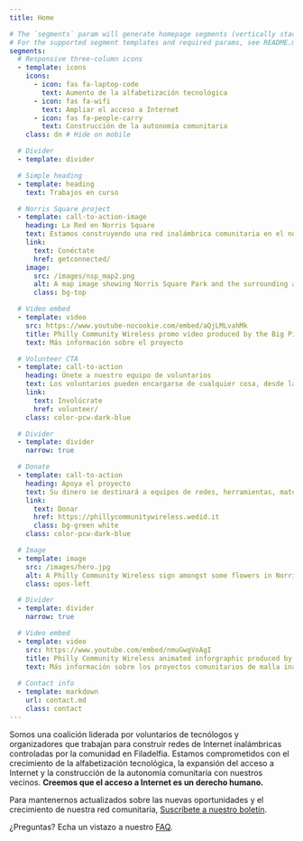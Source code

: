 ```yaml
---
title: Home

# The `segments` param will generate homepage segments (vertically stacked sections of the page).
# For the supported segment templates and required params, see README.md#segments
segments:
  # Responsive three-column icons
  - template: icons
    icons:
      - icon: fas fa-laptop-code
        text: Aumento de la alfabetización tecnológica
      - icon: fas fa-wifi
        text: Ampliar el acceso a Internet
      - icon: fas fa-people-carry
        text: Construcción de la autonomía comunitaria
    class: dn # Hide on mobile

  # Divider
  - template: divider

  # Simple heading
  - template: heading
    text: Trabajos en curso

  # Norris Square project
  - template: call-to-action-image
    heading: La Red en Norris Square
    text: Estamos construyendo una red inalámbrica comunitaria en el norte de Filadelfia, con un enfoque en las áreas al norte de [<i class="fa fa-map-marker"></i> Norris Square Park](https://goo.gl/maps/e4dJb3ghqgnNP53e8). Si vives en los códigos postales 19122, 19133 y otros cercanos, ¡comunícate para conectarte!
    link:
      text: Conéctate
      href: getconnected/
    image:
      src: /images/nsp_map2.png
      alt: A map image showing Norris Square Park and the surrounding area.
      class: bg-top

  # Video embed
  - template: video
    src: https://www.youtube-nocookie.com/embed/aQjLMLvahMk
    title: Philly Community Wireless promo video produced by the Big Picture Alliance.
    text: Más información sobre el proyecto

  # Volunteer CTA
  - template: call-to-action
    heading: Únete a nuestro equipo de voluntarios
    text: Los voluntarios pueden encargarse de cualquier cosa, desde la instalación de antenas hasta la gestión de redes, el desarrollo de software, el alcance comunitario y mucho más.
    link:
      text: Involúcrate
      href: volunteer/
    class: color-pcw-dark-blue

  # Divider
  - template: divider
    narrow: true

  # Donate
  - template: call-to-action
    heading: Apoya el proyecto
    text: Su dinero se destinará a equipos de redes, herramientas, materiales de capacitación y al pago de nuestro personal.
    link:
      text: Donar
      href: https://phillycommunitywireless.wedid.it
      class: bg-green white
    class: color-pcw-dark-blue

  # Image
  - template: image
    src: /images/hero.jpg
    alt: A Philly Community Wireless sign amongst some flowers in Norris Square Park
    class: opos-left

  # Divider
  - template: divider
    narrow: true

  # Video embed
  - template: video
    src: https://www.youtube.com/embed/nmuGwgVoAgI
    title: Philly Community Wireless animated inforgraphic produced by the Big Picture Alliance.
    text: Más información sobre los proyectos comunitarios de malla inalámbrica
    
  # Contact info
  - template: markdown
    url: contact.md
    class: contact
---
```


Somos una coalición liderada por voluntarios de tecnólogos y organizadores que trabajan para construir redes de Internet inalámbricas controladas por la comunidad en Filadelfia. Estamos comprometidos con el crecimiento de la alfabetización tecnológica, la expansión del acceso a Internet y la construcción de la autonomía comunitaria con nuestros vecinos. **Creemos que el acceso a Internet es un derecho humano.**

Para mantenernos actualizados sobre las nuevas oportunidades y el crecimiento de nuestra red comunitaria, [Suscríbete a nuestro boletín](https://phillycommunitywireless.us5.list-manage.com/subscribe?u=7a97e4278a5833f5505a85940&id=6af414f631).

¿Preguntas? Echa un vistazo a nuestro [FAQ](./faq).

